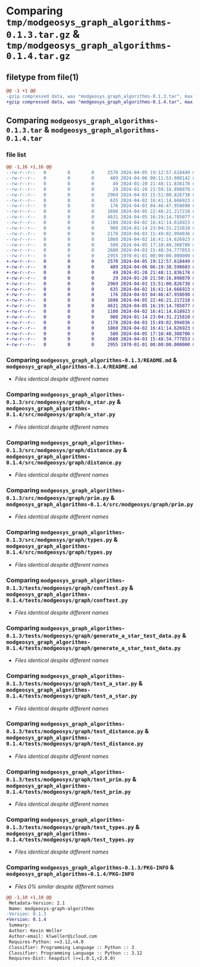 # Comparing `tmp/modgeosys_graph_algorithms-0.1.3.tar.gz` & `tmp/modgeosys_graph_algorithms-0.1.4.tar.gz`

## filetype from file(1)

```diff
@@ -1 +1 @@
-gzip compressed data, was "modgeosys_graph_algorithms-0.1.3.tar", max compression
+gzip compressed data, was "modgeosys_graph_algorithms-0.1.4.tar", max compression
```

## Comparing `modgeosys_graph_algorithms-0.1.3.tar` & `modgeosys_graph_algorithms-0.1.4.tar`

### file list

```diff
@@ -1,16 +1,16 @@
--rw-r--r--   0        0        0     2570 2024-04-05 19:12:57.618449 modgeosys_graph_algorithms-0.1.3/README.md
--rw-r--r--   0        0        0      489 2024-04-06 00:11:53.088142 modgeosys_graph_algorithms-0.1.3/pyproject.toml
--rw-r--r--   0        0        0       49 2024-01-20 21:48:11.836178 modgeosys_graph_algorithms-0.1.3/src/modgeosys/__init__.py
--rw-r--r--   0        0        0       29 2024-01-20 21:50:16.898870 modgeosys_graph_algorithms-0.1.3/src/modgeosys/graph/__init__.py
--rw-r--r--   0        0        0     2969 2024-04-03 15:51:00.826738 modgeosys_graph_algorithms-0.1.3/src/modgeosys/graph/a_star.py
--rw-r--r--   0        0        0      635 2024-04-02 16:41:14.666923 modgeosys_graph_algorithms-0.1.3/src/modgeosys/graph/distance.py
--rw-r--r--   0        0        0      176 2024-04-03 04:46:47.958690 modgeosys_graph_algorithms-0.1.3/src/modgeosys/graph/edge_validation.py
--rw-r--r--   0        0        0     1698 2024-04-05 22:46:21.217218 modgeosys_graph_algorithms-0.1.3/src/modgeosys/graph/prim.py
--rw-r--r--   0        0        0     4631 2024-04-05 16:19:14.785077 modgeosys_graph_algorithms-0.1.3/src/modgeosys/graph/types.py
--rw-r--r--   0        0        0     1100 2024-04-02 16:41:14.618923 modgeosys_graph_algorithms-0.1.3/tests/modgeosys/graph/conftest.py
--rw-r--r--   0        0        0      980 2024-01-14 23:04:31.215810 modgeosys_graph_algorithms-0.1.3/tests/modgeosys/graph/generate_a_star_test_data.py
--rw-r--r--   0        0        0     2178 2024-04-03 15:49:02.994036 modgeosys_graph_algorithms-0.1.3/tests/modgeosys/graph/test_a_star.py
--rw-r--r--   0        0        0     1860 2024-04-02 16:41:14.626923 modgeosys_graph_algorithms-0.1.3/tests/modgeosys/graph/test_distance.py
--rw-r--r--   0        0        0      580 2024-04-05 17:10:40.308700 modgeosys_graph_algorithms-0.1.3/tests/modgeosys/graph/test_prim.py
--rw-r--r--   0        0        0     2680 2024-04-03 15:48:34.777853 modgeosys_graph_algorithms-0.1.3/tests/modgeosys/graph/test_types.py
--rw-r--r--   0        0        0     2955 1970-01-01 00:00:00.000000 modgeosys_graph_algorithms-0.1.3/PKG-INFO
+-rw-r--r--   0        0        0     2570 2024-04-05 19:12:57.618449 modgeosys_graph_algorithms-0.1.4/README.md
+-rw-r--r--   0        0        0      489 2024-04-06 06:19:38.598603 modgeosys_graph_algorithms-0.1.4/pyproject.toml
+-rw-r--r--   0        0        0       49 2024-01-20 21:48:11.836178 modgeosys_graph_algorithms-0.1.4/src/modgeosys/__init__.py
+-rw-r--r--   0        0        0       29 2024-01-20 21:50:16.898870 modgeosys_graph_algorithms-0.1.4/src/modgeosys/graph/__init__.py
+-rw-r--r--   0        0        0     2969 2024-04-03 15:51:00.826738 modgeosys_graph_algorithms-0.1.4/src/modgeosys/graph/a_star.py
+-rw-r--r--   0        0        0      635 2024-04-02 16:41:14.666923 modgeosys_graph_algorithms-0.1.4/src/modgeosys/graph/distance.py
+-rw-r--r--   0        0        0      176 2024-04-03 04:46:47.958690 modgeosys_graph_algorithms-0.1.4/src/modgeosys/graph/edge_validation.py
+-rw-r--r--   0        0        0     1698 2024-04-05 22:46:21.217218 modgeosys_graph_algorithms-0.1.4/src/modgeosys/graph/prim.py
+-rw-r--r--   0        0        0     4631 2024-04-05 16:19:14.785077 modgeosys_graph_algorithms-0.1.4/src/modgeosys/graph/types.py
+-rw-r--r--   0        0        0     1100 2024-04-02 16:41:14.618923 modgeosys_graph_algorithms-0.1.4/tests/modgeosys/graph/conftest.py
+-rw-r--r--   0        0        0      980 2024-01-14 23:04:31.215810 modgeosys_graph_algorithms-0.1.4/tests/modgeosys/graph/generate_a_star_test_data.py
+-rw-r--r--   0        0        0     2178 2024-04-03 15:49:02.994036 modgeosys_graph_algorithms-0.1.4/tests/modgeosys/graph/test_a_star.py
+-rw-r--r--   0        0        0     1860 2024-04-02 16:41:14.626923 modgeosys_graph_algorithms-0.1.4/tests/modgeosys/graph/test_distance.py
+-rw-r--r--   0        0        0      580 2024-04-05 17:10:40.308700 modgeosys_graph_algorithms-0.1.4/tests/modgeosys/graph/test_prim.py
+-rw-r--r--   0        0        0     2680 2024-04-03 15:48:34.777853 modgeosys_graph_algorithms-0.1.4/tests/modgeosys/graph/test_types.py
+-rw-r--r--   0        0        0     2955 1970-01-01 00:00:00.000000 modgeosys_graph_algorithms-0.1.4/PKG-INFO
```

### Comparing `modgeosys_graph_algorithms-0.1.3/README.md` & `modgeosys_graph_algorithms-0.1.4/README.md`

 * *Files identical despite different names*

### Comparing `modgeosys_graph_algorithms-0.1.3/src/modgeosys/graph/a_star.py` & `modgeosys_graph_algorithms-0.1.4/src/modgeosys/graph/a_star.py`

 * *Files identical despite different names*

### Comparing `modgeosys_graph_algorithms-0.1.3/src/modgeosys/graph/distance.py` & `modgeosys_graph_algorithms-0.1.4/src/modgeosys/graph/distance.py`

 * *Files identical despite different names*

### Comparing `modgeosys_graph_algorithms-0.1.3/src/modgeosys/graph/prim.py` & `modgeosys_graph_algorithms-0.1.4/src/modgeosys/graph/prim.py`

 * *Files identical despite different names*

### Comparing `modgeosys_graph_algorithms-0.1.3/src/modgeosys/graph/types.py` & `modgeosys_graph_algorithms-0.1.4/src/modgeosys/graph/types.py`

 * *Files identical despite different names*

### Comparing `modgeosys_graph_algorithms-0.1.3/tests/modgeosys/graph/conftest.py` & `modgeosys_graph_algorithms-0.1.4/tests/modgeosys/graph/conftest.py`

 * *Files identical despite different names*

### Comparing `modgeosys_graph_algorithms-0.1.3/tests/modgeosys/graph/generate_a_star_test_data.py` & `modgeosys_graph_algorithms-0.1.4/tests/modgeosys/graph/generate_a_star_test_data.py`

 * *Files identical despite different names*

### Comparing `modgeosys_graph_algorithms-0.1.3/tests/modgeosys/graph/test_a_star.py` & `modgeosys_graph_algorithms-0.1.4/tests/modgeosys/graph/test_a_star.py`

 * *Files identical despite different names*

### Comparing `modgeosys_graph_algorithms-0.1.3/tests/modgeosys/graph/test_distance.py` & `modgeosys_graph_algorithms-0.1.4/tests/modgeosys/graph/test_distance.py`

 * *Files identical despite different names*

### Comparing `modgeosys_graph_algorithms-0.1.3/tests/modgeosys/graph/test_prim.py` & `modgeosys_graph_algorithms-0.1.4/tests/modgeosys/graph/test_prim.py`

 * *Files identical despite different names*

### Comparing `modgeosys_graph_algorithms-0.1.3/tests/modgeosys/graph/test_types.py` & `modgeosys_graph_algorithms-0.1.4/tests/modgeosys/graph/test_types.py`

 * *Files identical despite different names*

### Comparing `modgeosys_graph_algorithms-0.1.3/PKG-INFO` & `modgeosys_graph_algorithms-0.1.4/PKG-INFO`

 * *Files 0% similar despite different names*

```diff
@@ -1,10 +1,10 @@
 Metadata-Version: 2.1
 Name: modgeosys-graph-algorithms
-Version: 0.1.3
+Version: 0.1.4
 Summary: 
 Author: Kevin Weller
 Author-email: klweller@icloud.com
 Requires-Python: >=3.12,<4.0
 Classifier: Programming Language :: Python :: 3
 Classifier: Programming Language :: Python :: 3.12
 Requires-Dist: heapdict (>=1.0.1,<2.0.0)
```

